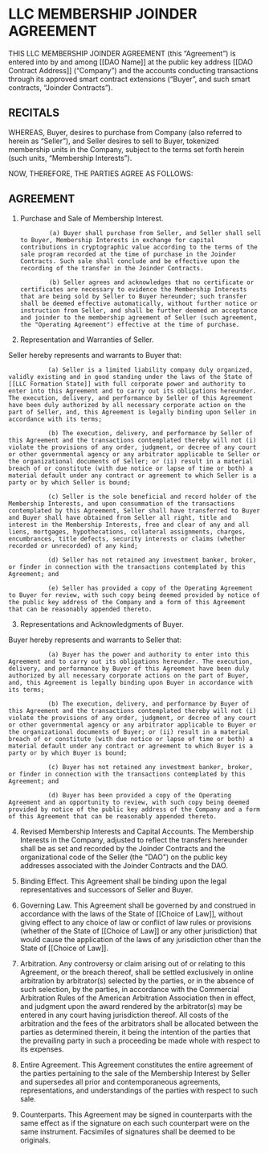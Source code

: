 # LLC MEMBERSHIP JOINDER AGREEMENT

THIS LLC MEMBERSHIP JOINDER AGREEMENT (this “Agreement”) is entered into by and among [[DAO Name]] at the public key address [[DAO Contract Address]] (“Company”) and the accounts conducting transactions through its approved smart contract extensions (“Buyer”, and such smart contracts, “Joinder Contracts”).

## RECITALS

WHEREAS, Buyer, desires to purchase from Company (also referred to herein as “Seller”), and Seller desires to sell to Buyer, tokenized membership units in the Company, subject to the terms set forth herein (such units, “Membership Interests”).

NOW, THEREFORE, THE PARTIES AGREE AS FOLLOWS:

## AGREEMENT

1. Purchase and Sale of Membership Interest.

               (a) Buyer shall purchase from Seller, and Seller shall sell to Buyer, Membership Interests in exchange for capital contributions in cryptographic value according to the terms of the sale program recorded at the time of purchase in the Joinder Contracts. Such sale shall conclude and be effective upon the recording of the transfer in the Joinder Contracts.

               (b) Seller agrees and acknowledges that no certificate or certificates are necessary to evidence the Membership Interests that are being sold by Seller to Buyer hereunder; such transfer shall be deemed effective automatically, without further notice or instruction from Seller, and shall be further deemed an acceptance and joinder to the membership agreement of Seller (such agreement, the "Operating Agreement") effective at the time of purchase.

2. Representation and Warranties of Seller. 

Seller hereby represents and warrants to Buyer that:

               (a) Seller is a limited liability company duly organized, validly existing and in good standing under the laws of the State of [[LLC Formation State]] with full corporate power and authority to enter into this Agreement and to carry out its obligations hereunder. The execution, delivery, and performance by Seller of this Agreement have been duly authorized by all necessary corporate action on the part of Seller, and, this Agreement is legally binding upon Seller in accordance with its terms;

               (b) The execution, delivery, and performance by Seller of this Agreement and the transactions contemplated thereby will not (i) violate the provisions of any order, judgment, or decree of any court or other governmental agency or any arbitrator applicable to Seller or the organizational documents of Seller; or (ii) result in a material breach of or constitute (with due notice or lapse of time or both) a material default under any contract or agreement to which Seller is a party or by which Seller is bound;

               (c) Seller is the sole beneficial and record holder of the Membership Interests, and upon consummation of the transactions contemplated by this Agreement, Seller shall have transferred to Buyer and Buyer shall have obtained from Seller all right, title and interest in the Membership Interests, free and clear of any and all liens, mortgages, hypothecations, collateral assignments, charges, encumbrances, title defects, security interests or claims (whether recorded or unrecorded) of any kind;

               (d) Seller has not retained any investment banker, broker, or finder in connection with the transactions contemplated by this Agreement; and
               
               (e) Seller has provided a copy of the Operating Agreement to Buyer for review, with such copy being deemed provided by notice of the public key address of the Company and a form of this Agreement that can be reasonably appended thereto.

3. Representations and Acknowledgments of Buyer. 

Buyer hereby represents and warrants to Seller that:

               (a) Buyer has the power and authority to enter into this Agreement and to carry out its obligations hereunder. The execution, delivery, and performance by Buyer of this Agreement have been duly authorized by all necessary corporate actions on the part of Buyer, and, this Agreement is legally binding upon Buyer in accordance with its terms;

               (b) The execution, delivery, and performance by Buyer of this Agreement and the transactions contemplated thereby will not (i) violate the provisions of any order, judgment, or decree of any court or other governmental agency or any arbitrator applicable to Buyer or the organizational documents of Buyer; or (ii) result in a material breach of or constitute (with due notice or lapse of time or both) a material default under any contract or agreement to which Buyer is a party or by which Buyer is bound; 

               (c) Buyer has not retained any investment banker, broker, or finder in connection with the transactions contemplated by this Agreement; and
               
               (d) Buyer has been provided a copy of the Operating Agreement and an opportunity to review, with such copy being deemed provided by notice of the public key address of the Company and a form of this Agreement that can be reasonably appended thereto.

 4. Revised Membership Interests and Capital Accounts. The Membership Interests in the Company, adjusted to reflect the transfers hereunder shall be as set and recorded by the Joinder Contracts and the organizational code of the Seller (the "DAO") on the public key addresses associated with the Joinder Contracts and the DAO.

 5. Binding Effect. This Agreement shall be binding upon the legal representatives and successors of Seller and Buyer.

 6. Governing Law. This Agreement shall be governed by and construed in accordance with the laws of the State of [[Choice of Law]], without giving effect to any choice of law or conflict of law rules or provisions (whether of the State of [[Choice of Law]] or any other jurisdiction) that would cause the application of the laws of any jurisdiction other than the State of [[Choice of Law]].
 
 7. Arbitration. Any controversy or claim arising out of or relating to this Agreement, or the breach thereof, shall be settled exclusively in online arbitration by arbitrator(s) selected by the parties, or in the absence of such selection, by the parties, in accordance with the Commercial Arbitration Rules of the American Arbitration Association then in effect, and judgment upon the award rendered by the arbitrator(s) may be entered in any court having jurisdiction thereof. All costs of the arbitration and the fees of the arbitrators shall be allocated between the parties as determined therein, it being the intention of the parties that the prevailing party in such a proceeding be made whole with respect to its expenses.

 8. Entire Agreement. This Agreement constitutes the entire agreement of the parties pertaining to the sale of the Membership Interest by Seller and supersedes all prior and contemporaneous agreements, representations, and understandings of the parties with respect to such sale.

 9. Counterparts. This Agreement may be signed in counterparts with the same effect as if the signature on each such counterpart were on the same instrument. Facsimiles of signatures shall be deemed to be originals.
